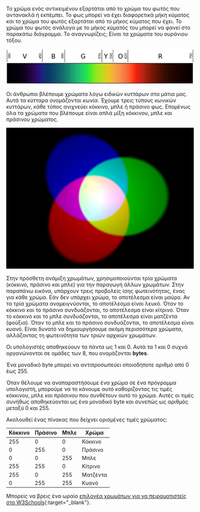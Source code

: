 Το χρώμα ενός αντικειμένου εξαρτάται από το χρώμα του φωτός που αντανακλά ή εκπέμπει. Το φως μπορεί να έχει διαφορετικά μήκη κύματος και το χρώμα του φωτός εξαρτάται από το μήκος κύματος που έχει. Το χρώμα του φωτός ανάλογα με το μήκος κύματός του μπορεί να φανεί στο παρακάτω διάγραμμα. Το αναγνωρίζεις; Είναι τα χρώματα του ουράνιου τόξου.

![Ορατό φάσμα](images/linear-visible-spectrum.png)

Οι άνθρωποι βλέπουμε χρώματα λόγω ειδικών κυττάρων στα μάτια μας. Αυτά τα κύτταρα ονομάζονται *κωνία*. Έχουμε τρεις τύπους κωνικών κυττάρων, κάθε τύπος ανιχνεύει κόκκινο, μπλε ή πράσινο φως. Επομένως όλα τα χρώματα που βλέπουμε είναι απλά μίξη κόκκινου, μπλε και πράσινου χρώματος.

![Πρόσθετη ανάμιξη χρωμάτων](images/additive-colour-mixing.png)

Στην πρόσθετη ανάμιξη χρωμάτων, χρησιμοποιούνται τρία χρώματα (κόκκινο, πράσινο και μπλε) για την παραγωγή άλλων χρωμάτων. Στην παραπάνω εικόνα, υπάρχουν τρεις προβολείς ίσης φωτεινότητας, ένας για κάθε χρώμα. Εάν δεν υπάρχει χρώμα, το αποτέλεσμα είναι μαύρο. Αν τα τρία χρώματα αναμειγνύονται, το αποτέλεσμα είναι λευκό. Όταν το κόκκινο και το πράσινο συνδυάζονται, το αποτέλεσμα είναι κίτρινο. Όταν το κόκκινο και το μπλε συνδυάζονται, το αποτέλεσμα είναι ματζέντα (φούξια). Όταν το μπλε και το πράσινο συνδυάζονται, το αποτέλεσμα είναι κυανό. Είναι δυνατό να δημιουργήσουμε ακόμη περισσότερα χρώματα, αλλάζοντας τη φωτεινότητα των τριών αρχικών χρωμάτων.

Οι υπολογιστές αποθηκεύουν τα πάντα ως 1 και 0. Αυτά τα 1 και 0 συχνά οργανώνονται σε ομάδες των 8, που ονομάζονται **bytes**.

Ένα μοναδικό byte μπορεί να αντιπροσωπεύει οποιοδήποτε αριθμό από 0 έως 255.

Όταν θέλουμε να αναπαραστήσουμε ένα χρώμα σε ένα πρόγραμμα υπολογιστή, μπορούμε να το κάνουμε αυτό καθορίζοντας τις τιμές κόκκινου, μπλε και πράσινου που συνθέτουν αυτό το χρώμα. Αυτές οι τιμές συνήθως αποθηκεύονται ως ένα μοναδικό byte και συνεπώς ως αριθμός μεταξύ 0 και 255.

Ακολουθεί ένας πίνακας που δείχνει ορισμένες τιμές χρώματος:

| Κόκκινο | Πράσινο | Μπλε | Χρώμα    |
| ------- | ------- | ---- | -------- |
| 255     | 0       | 0    | Κόκκινο  |
| 0       | 255     | 0    | Πράσινο  |
| 0       | 0       | 255  | Μπλε     |
| 255     | 255     | 0    | Κίτρινο  |
| 255     | 0       | 255  | Ματζέντα |
| 0       | 255     | 255  | Κυανό    |

Μπορείς να βρεις ένα ωραίο [επιλογέα χρωμάτων για να πειραματιστείς στο W3Schools](https://www.w3schools.com/colors/colors_rgb.asp){:target="_blank"}.
